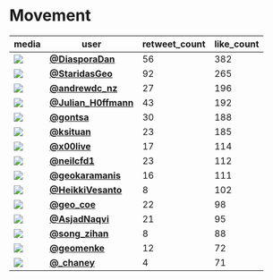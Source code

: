 # Movement

| media                                                                                         | user                                                                                   |   retweet_count |   like_count |
|-----------------------------------------------------------------------------------------------|----------------------------------------------------------------------------------------|-----------------|--------------|
| ![](https://pbs.twimg.com/media/FEolejqXIAQCOqn.jpg)                                          | **[@DiasporaDan](https://twitter.com/DiasporaDan/status/1462022239319171077)**         |              56 |          382 |
| ![](https://pbs.twimg.com/media/FEn4vGBX0AcNHF1.jpg)                                          | **[@StaridasGeo](https://twitter.com/StaridasGeo/status/1461975227773206529)**         |              92 |          265 |
| ![](https://pbs.twimg.com/media/FEnBUGMVkAEm226.jpg)                                          | **[@andrewdc_nz](https://twitter.com/andrewdc_nz/status/1461912266182258688)**         |              27 |          196 |
| ![](https://pbs.twimg.com/media/FEqg8QbXsAIjWCG.jpg)                                          | **[@Julian_H0ffmann](https://twitter.com/Julian_H0ffmann/status/1462157998802018317)** |              43 |          192 |
| ![](https://pbs.twimg.com/media/FErEPe4WUAMa80B.jpg)                                          | **[@gontsa](https://twitter.com/gontsa/status/1462196989819605013)**                   |              30 |          188 |
| ![](https://pbs.twimg.com/media/FEg6UC1WQAEFvDK.jpg)                                          | **[@ksituan](https://twitter.com/ksituan/status/1462085576165711881)**                 |              23 |          185 |
| ![](https://pbs.twimg.com/media/FEP6z4NXEAI8TFI.jpg)                                          | **[@x00live](https://twitter.com/x00live/status/1461967549931872257)**                 |              17 |          114 |
| ![](https://pbs.twimg.com/ext_tw_video_thumb/1462094896710524937/pu/img/5NOurv7G4WnvQb3b.jpg) | **[@neilcfd1](https://twitter.com/neilcfd1/status/1462095108053082120)**               |              23 |          112 |
| ![](https://pbs.twimg.com/media/FEnQcnjWUAEzTOg.jpg)                                          | **[@geokaramanis](https://twitter.com/geokaramanis/status/1461928888636952576)**       |              16 |          111 |
| ![](https://pbs.twimg.com/tweet_video_thumb/FEo_76-XMAc3n3a.jpg)                              | **[@HeikkiVesanto](https://twitter.com/HeikkiVesanto/status/1462051635937652736)**     |               8 |          102 |
| ![](https://pbs.twimg.com/tweet_video_thumb/FEqkNZsUUAIUgWk.jpg)                              | **[@geo_coe](https://twitter.com/geo_coe/status/1462164103703588866)**                 |              22 |           98 |
| ![](https://pbs.twimg.com/tweet_video_thumb/FEoMgsEWQAMN0bv.jpg)                              | **[@AsjadNaqvi](https://twitter.com/AsjadNaqvi/status/1461995649189171203)**           |              21 |           95 |
| ![](https://pbs.twimg.com/ext_tw_video_thumb/1462189227249000449/pu/img/3QuT84qfXUz4natI.jpg) | **[@song_zihan](https://twitter.com/song_zihan/status/1462189298250174464)**           |               8 |           88 |
| ![](https://pbs.twimg.com/ext_tw_video_thumb/1461967824881172489/pu/img/0w4VP08_K_BsWcfc.jpg) | **[@geomenke](https://twitter.com/geomenke/status/1461967932003659781)**               |              12 |           72 |
| ![](https://pbs.twimg.com/media/FEp6_5sXIAAJJHs.jpg)                                          | **[@_chaney](https://twitter.com/_chaney/status/1462116476270350348)**                 |               4 |           71 |
 
